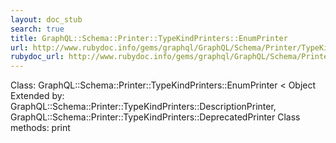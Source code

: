 ```yaml
---
layout: doc_stub
search: true
title: GraphQL::Schema::Printer::TypeKindPrinters::EnumPrinter
url: http://www.rubydoc.info/gems/graphql/GraphQL/Schema/Printer/TypeKindPrinters/EnumPrinter
rubydoc_url: http://www.rubydoc.info/gems/graphql/GraphQL/Schema/Printer/TypeKindPrinters/EnumPrinter
---
```


Class: GraphQL::Schema::Printer::TypeKindPrinters::EnumPrinter < Object
Extended by:
GraphQL::Schema::Printer::TypeKindPrinters::DescriptionPrinter,
GraphQL::Schema::Printer::TypeKindPrinters::DeprecatedPrinter
Class methods:
print

